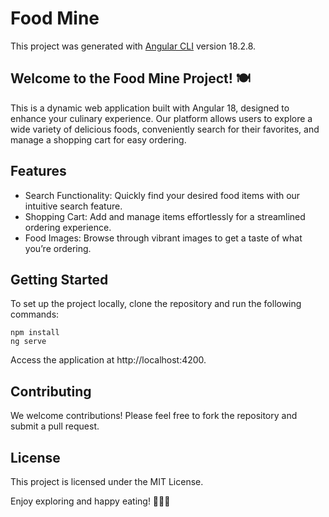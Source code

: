 # Food Mine

This project was generated with [Angular CLI](https://github.com/angular/angular-cli) version 18.2.8.

## Welcome to the Food Mine Project! 🍽️

This is a dynamic web application built with Angular 18, designed to enhance your culinary experience. Our platform allows users to explore a wide variety of delicious foods, conveniently search for their favorites, and manage a shopping cart for easy ordering.

## Features
- Search Functionality: Quickly find your desired food items with our intuitive search feature.
- Shopping Cart: Add and manage items effortlessly for a streamlined ordering experience.
- Food Images: Browse through vibrant images to get a taste of what you’re ordering.

## Getting Started
To set up the project locally, clone the repository and run the following commands:
```
npm install
ng serve
```

Access the application at http://localhost:4200.

## Contributing
We welcome contributions! Please feel free to fork the repository and submit a pull request.

## License
This project is licensed under the MIT License.

Enjoy exploring and happy eating! 🍕🥗🍰
